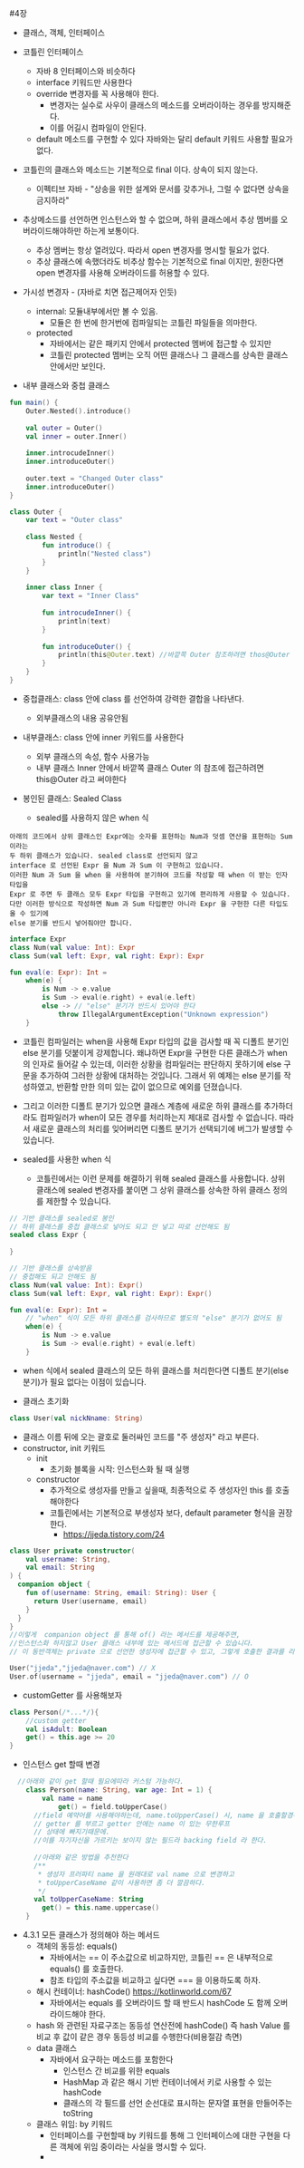 #4장

- 클래스, 객체, 인터페이스


- 코틀린 인터페이스
  - 자바 8 인터페이스와 비슷하다
  - interface 키워드만 사용한다
  - override 변경자를 꼭 사용해야 한다.
    - 변경자는 실수로 사우이 클래스의 메소드를 오버라이하는 경우를 방지해준다.
    - 이를 어길시 컴파일이 안된다.
  - default 메소드를 구현할 수 있다 자바와는 달리 default 키워드 사용할 필요가 없다.

- 코틀린의 클래스와 메소드는 기본적으로 final 이다. 상속이 되지 않는다.
  - 이펙티브 자바 - "상송을 위한 설계와 문서를 갖추거나, 그럴 수 없다면 상속을 금지하라"
- 추상메소드를 선언하면 인스턴스와 할 수 없으며, 하위 클래스에서 추상 멤버를 오버라이드해야하만 하는게 보통이다.
  - 추상 멤버는 항상 열려있다. 따라서 open 변경자를 명시할 필요가 없다.
  - 추상 클래스에 속했더라도 비추상 함수는 기본적으로 final 이지만, 원한다면 open 변경자를 사용해 오버라이드를 허용할 수 있다.


- 가시성 변경자 - (자바로 치면 접근제어자 인듯)
  - internal: 모듈내부에서만 볼 수 있음.
    - 모듈은 한 번에 한거번에 컴파일되는 코틀린 파일들을 의마한다.
  - protected
    - 자바에서는 같은 패키지 안에서 protected 멤버에 접근할 수 있지만
    - 코틀린 protected 멤버는 오직 어떤 클래스나 그 클래스를 상속한 클래스 안에서만 보인다.

- 내부 클래스와 중첩 클래스
```kotlin
fun main() {
	Outer.Nested().introduce()
    
    val outer = Outer()
    val inner = outer.Inner()
    
    inner.introcudeInner()
    inner.introduceOuter()
    
    outer.text = "Changed Outer class"
    inner.introduceOuter()
}

class Outer {
    var text = "Outer class"
    
    class Nested {
        fun introduce() {
            println("Nested class")
        }
    }
    
    inner class Inner {
        var text = "Inner Class"
        
        fun introcudeInner() {
            println(text)
        }
        
        fun introduceOuter() {
            println(this@Outer.text) //바깥쪽 Outer 참조하려면 thos@Outer 라고 써야함.
        }
    }
}
```  
- 중첩클래스: class 안에 class 를 선언하여 강력한 결합을 나타낸다.
  - 외부클래스의 내용 공유안됨
- 내부클래스: class 안에 inner 키워드를 사용한다
  - 외부 클래스의 속성, 함수 사용가능
  - 내부 클래스 Inner 안에서 바깥쪽 클래스 Outer 의 참조에 접근하려면 this@Outer 라고 써야한다

- 봉인된 클래스: Sealed Class
  - sealed를 사용하지 않은 when 식
```text
아래의 코드에서 상위 클래스인 Expr에는 숫자를 표현하는 Num과 덧셈 연산을 표현하는 Sum 이라는
두 하위 클래스가 있습니다. sealed class로 선언되지 않고 
interface 로 선언된 Expr 을 Num 과 Sum 이 구현하고 있습니다.
이러한 Num 과 Sum 을 when 을 사용하여 분기하여 코드를 작성할 때 when 이 받는 인자 타입을
Expr 로 주면 두 클래스 모두 Expr 타입을 구현하고 있기에 편리하게 사용할 수 있습니다.
다만 이러한 방식으로 작성하면 Num 과 Sum 타입뿐만 아니라 Expr 을 구현한 다른 타입도 올 수 있기에
else 분기를 반드시 넣어줘야만 합니다.
```
```kotlin
interface Expr
class Num(val value: Int): Expr
class Sum(val left: Expr, val right: Expr): Expr

fun eval(e: Expr): Int =
    when(e) {
        is Num -> e.value
        is Sum -> eval(e.right) + eval(e.left)
        else -> // "else" 분기가 반드시 있어야 한다
            throw IllegalArgumentException("Unknown expression")
    }


```
- 코틀린 컴파일러는 when을 사용해 Expr 타입의 값을 검사할 때 꼭 디폴트 분기인 else 분기를 덧붙이게 강제합니다. 왜냐하면 Expr을 구현한 다른 클래스가 when의 인자로 들어갈 수 있는데, 이러한 상황을 컴파일러는 판단하지 못하기에 else 구문을 추가하여 그러한 상황에 대처하는 것입니다. 그래서 위 예제는 else 분기를 작성하였고, 반환할 만한 의미 있는 값이 없으므로 예외를 던졌습니다.

- 그리고 이러한 디폴트 분기가 있으면 클래스 계층에 새로운 하위 클래스를 추가하더라도 컴파일러가 when이 모든 경우를 처리하는지 제대로 검사할 수 없습니다. 따라서 새로운 클래스의 처리를 잊어버리면 디폴트 분기가 선택되기에 버그가 발생할 수 있습니다.

- sealed를 사용한 when 식
  - 코틀린에서는 이런 문제를 해결하기 위해 sealed 클래스를 사용합니다. 상위 클래스에 sealed 변경자를 붙이면 그 상위 클래스를 상속한 하위 클래스 정의를 제한할 수 있습니다.
```kotlin
// 기반 클래스를 sealed로 봉인
// 하위 클래스를 중첩 클래스로 넣어도 되고 안 넣고 따로 선언해도 됨
sealed class Expr {
    
}

// 기반 클래스를 상속받음
// 중첩해도 되고 안해도 됨
class Num(val value: Int): Expr()
class Sum(val left: Expr, val right: Expr): Expr()

fun eval(e: Expr): Int =
    // "when" 식이 모든 하위 클래스를 검사하므로 별도의 "else" 분기가 없어도 됨
    when(e) {
        is Num -> e.value
        is Sum -> eval(e.right) + eval(e.left)
    }
```
- when 식에서 sealed 클래스의 모든 하위 클래스를 처리한다면 디폴트 분기(else 분기)가 필요 없다는 이점이 있습니다.


- 클래스 초기화
```kotlin
class User(val nickNname: String)
```
- 클래스 이름 뒤에 오는 괄호로 둘러싸인 코드를 "주 생성자" 라고 부른다.
- constructor, init 키워드
  - init
    - 초기화 블록을 시작: 인스턴스화 될 때 실행
  - constructor
    - 추가적으로 생성자를 만들고 싶을때, 최종적으로 주 생성자인 this 를 호출해야한다
    - 코틀린에서는 기본적으로 부생성자 보다, default parameter 형식을 권장한다.
      - https://jjeda.tistory.com/24 
```kotlin
class User private constructor(
    val username: String,
    val email: String
) {
  companion object {
    fun of(username: String, email: String): User {
      return User(username, email)
    }
  }
}
//이렇게  companion object 를 통해 of() 라는 메서드를 제공해주면, 
//인스턴스화 하지않고 User 클래스 내부에 있는 메서드에 접근할 수 있습니다. 
// 이 동반객체는 private 으로 선언한 생성자에 접근할 수 있고, 그렇게 호출한 결과를 리턴합니다.

User("jjeda","jjeda@naver.com") // X
User.of(username = "jjeda", email = "jjeda@naver.com") // O
```
  - customGetter 를 사용해보자
```kotlin
class Person(/*...*/){
    //custom getter
    val isAdult: Boolean
    get() = this.age >= 20
}
```
- 인스턴스 get 할때 변경
```kotlin
  //아래와 같이 get 할때 필요에따라 커스텀 가능하다.
    class Person(name: String, var age: Int = 1) {
        val name = name
            get() = field.toUpperCase()
      //field 예약어를 사용해야하는데, name.toUpperCase() 시, name 을 호출할경우
      // getter 를 부르고 getter 안에는 name 이 있는 무한루프
      // 상태에 빠지기때문에.
      //이를 자기자신을 가르키는 보이지 않는 필드라 backing field 라 한다.
      
      //아래와 같은 방법을 추천한다
      /**
       * 생성자 프러파티 name 을 원래대로 val name 으로 변경하고
       * toUpperCaseName 같이 사용하면 좀 더 깔끔하다.
       */
      val toUpperCaseName: String
        get() = this.name.uppercase()
    }
```
- 4.3.1 모든 클래스가 정의해야 하는 메서드
  - 객체의 동등성: equals()
    - 자바에서는 == 이 주소값으로 비교하지만, 코틀린 == 은 내부적으로 equals() 를 호출한다.
    - 참조 타입의 주소값을 비교하고 싶다면 === 을 이용하도록 하자.
  - 해시 컨테이너: hashCode() https://kotlinworld.com/67
    - 자바에서는 equals 를 오버라이드 할 때 반드시 hashCode 도 함께 오버라이드해야 한다.
  - hash 와 관련된 자료구조는 동등성 연산전에 hashCode() 즉 hash Value 를 비교 후 값이 같은 경우 동등성 비교를 수행한다(비용절감 측면)
  - data 클래스
    - 자바에서 요구하는 메소드를 포함한다
      - 인스턴스 간 비교를 위한 equals
      - HashMap 과 같은 해시 기반 컨테이너에서 키로 사용할 수 있는 hashCode
      - 클래스의 각 필드를 선언 순선대로 표시하는 문자열 표현을 만들어주는 toString
  - 클래스 위임: by 키워드
    - 인터페이스를 구현할때 by 키워드를 통해 그 인터페이스에 대한 구현을 다른 객체에 위임 중이라는 사실을 명시할 수 있다.
    - 
    
